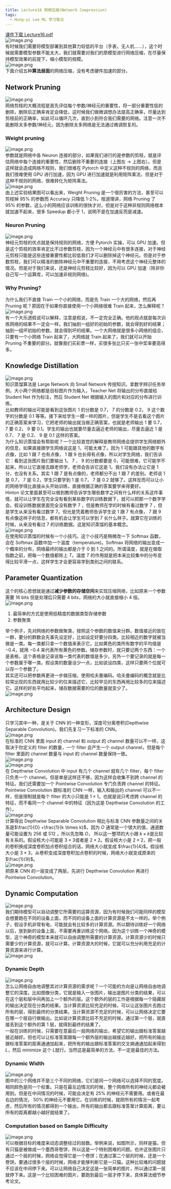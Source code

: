 ```yaml
---
title: Lecture16 网络压缩(Network Compression)
tags:
  - Hung-yi Lee ML 学习笔记
---
```


[课件下载 Lecture16.pdf](https://speech.ee.ntu.edu.tw/~hylee/ml/ml2021-course-data/tiny_v7.pdf)<br />![image.png](https://yeyi0003.oss-cn-hangzhou.aliyuncs.com/1722134277648-e0ed016e-042a-430d-8a29-74a697f5f5e9.png)<br />有时候我们需要将模型部署到其他算力较低的平台（手表，无人机......），这个时候就需要模型参数不能太大，我们就需要对我们的原模型进行网络压缩，在尽量保持模型效果的前提下，缩小模型的规模。<br />![image.png](https://yeyi0003.oss-cn-hangzhou.aliyuncs.com/1722134563122-a75545b3-bc04-4336-9fcc-7e43c1a9247e.png)<br />下面介绍五种**算法层面**的网络压缩，没有考虑硬件加速的部分。

## Network Pruning

![image.png](https://yeyi0003.oss-cn-hangzhou.aliyuncs.com/1722135208850-71dd1c54-603e-41a7-98e9-b5e74b5ab39e.png)<br />网络剪枝的大概流程是首先评估每个参数/神经元的重要性，将一部分重要性低的删除，删除后正确率肯定会降低，这时候我们做微调想办法提高正确率，尽量达到剪枝前的正确率，如此可以循环几次，直到小到符合我们需要的网络。注意一次不能删除太多参数/神经元，因为删除太多网络是无法通过微调恢复的。

### Weight pruning

![image.png](https://yeyi0003.oss-cn-hangzhou.aliyuncs.com/1722135508062-ef1a4a26-0b39-4fb0-a5a7-86eb0dea36b8.png)<br />参数就是网络中各 Neuron 连接的部分，如果我们进行的是参数的剪枝，就是评估网络中每个连接的重要性，然后删除不重要的连接（上图左 -> 上图右）。但是这样就会造成网络不规则，我们很难在 Pytorch 中定义这种不规则的网络，而且我们很难使用 GPU 进行加速，因为 GPU 进行加速就是利用矩阵乘法，但是对于这种不规则的网络，很难转化为矩阵乘法。<br />![image.png](https://yeyi0003.oss-cn-hangzhou.aliyuncs.com/1722136173920-0d37c956-4265-4479-be73-320aa9a0068a.png)<br />由上述实验结果图可以看出来，Weight Pruning 是一个很厉害的方法，甚至可以剪枝掉 95% 的参数而 Accuracy 只降低 1-2%。按道理讲，网络 Pruning 了 95% 的参数，这么小的网络应该训练的很快才对，但是对于这种非规则网络根本就加速不起来，很多 Speedup 都小于 1，说明不是在加速反而是减速。

### Neuron Pruning

![image.png](https://yeyi0003.oss-cn-hangzhou.aliyuncs.com/1722136763770-acf9e66c-c396-4ce8-bebf-0771c97f4e41.png)<br />神经元剪枝的优点就是保持规则的网络，方便 Pytorch 实操，可以 GPU 加速。但是这个剪枝的效率肯定比不过参数剪枝，因为一个神经元中有很多连接，对于神经元剪枝只能是这些连接重要性都比较低我们才可以删除掉这个神经元。但是对于参数剪枝，我们可以精准的删除神经元中不重要的连接，不用考虑这个神经元整体的情况。但是对于我们来说，还是神经元剪枝比较好，因为可以 GPU 加速（除非你自己写一个运算库，可以加速非规则网络)。

### Why Pruning?

为什么我们不直接 Train 一个小的网络，而是先 Train 一个大的网络，然后再 Pruning 呢？原因在于如果你直接使用一个小网络很难 Train 起来，怎么解释呢？<br />![image.png](https://yeyi0003.oss-cn-hangzhou.aliyuncs.com/1722138248219-24e1b42b-cf69-48cc-bdc3-197d6c22cb9c.png)<br />有一个大乐透假说可以解释，注意是假说，不一定完全正确。他的观点就是每次训练网络的结果不一定会一样。我们抽到一组好的初始的参数，就会得到好的结果；抽到一组坏初始的参数，就会得到坏的结果。一个大网络就是很多小网络的组合，只要有一个小网络 Train 起来了，大网络就 Train 起来了，我们就可以开始 Pruning 不重要的部分。就像我们买彩票一样，买很多张比只买一张中奖率要高得多。

## Knowledge Distillation

![image.png](https://yeyi0003.oss-cn-hangzhou.aliyuncs.com/1722138755059-b7f1aece-a1e9-4222-b107-15f3c50ff640.png)<br />知识蒸馏算法是 Large Network 向 Small Network 传授知识。拿数字辨识任务举例，大小两个网络都是目标图片作为输入，Teacher Net 将输出的分布直接给 Student Net 作为标注，然后 Student Net 根据输入的图片和对应的分布进行训练。<br />比如教师的输出可能是看到这张图片 1 的分数是 0.7， 7 的分数是 0.2， 9 这个数字的分数是 0.1 等等。接下来给学生一模一样的图片，但是学生不是去看这个图片的正确答案来学习，它把老师的输出就当做正确答案，也就是老师输出 1 要 0.7， 7 要 0.2， 9 要 0.1。学生的输出也就要尽量去逼近老师的输出，尽量去逼近 1 是 0.7、 7 是 0.2、 9 是 0.1 这样的答案。<br />为什么知识蒸馏会有帮助呢？一个比较直觉的解释是教师网络会提供学生网络额外的信息，如果直接跟学生网络说这是 1，可能太难了。因为 1 可能跟其他的数字有点像，比如 1 跟 7 也有点像， 1 跟 9 也长得有点像，所以对学生网络，我们告诉它：看到这张图片我们要输出 1。 7 、 9 的分数都要是 0，可能很难，它可能学不起来，所以让它直接去跟老师学，老师会告诉它这是 1。我们没有办法让它是 1 分，也没有关系。其实 1 跟 7 是有点像的，老师都分不出 1 跟 7 的差别。老师说 1 是 0.7， 7 是 0.2，学生只要学到 1 是 0.7， 7 是 0.2 就够了。这样反而可以让小的网络学得比直接从头开始训练，直接根据正确的答案要学来得要好。<br />Hinton 论文里面甚至可以做到教师告诉学生哪些数字之间有什么样的关系这件事情，就可以让学生在完全没有看到某些数字的训练数据下，就可以把那一个数字学会。假设训练数据里面完全没有数字 7 ，但是教师在学的时候有看过数字 7 ，但是学生从来没有看过数字 7。但光是凭着教师告诉学生说 1 跟 7 有点像， 7 跟 9 有点像这样子的信息，都有机会让学生可以学到 7 长什么样子。就算它在训练的时候，从来没有看过 7 的训练数据。这是知识蒸馏的基本概念。<br />![image.png](https://yeyi0003.oss-cn-hangzhou.aliyuncs.com/1722139307602-85b64327-80b3-446c-905b-1b42cfb788cb.png)<br />在使用知识蒸馏的时候有一个小技巧。这个小技巧是稍微改一下 Softmax 函数，会在 Softmax 函数中加一个温度（temperature)。Softmax 将网络的输出变成一个概率的分布，网络最终的输出都是介于 0 到 1 之间的。所谓温度，就是在做取指数之前，把每一个数值都除上 $T$。温度 $T$ 的作用就是把本来比较集中的分布变得比较平滑一点，这样学生才会更容易学到类别之间的联系。

## Parameter Quantization

这个的核心思想就是通过**减少参数的存储空间**来实现压缩网络，比如原来一个参数需要 16 bits 但是处理后只需要 4 bits，网络的大小就直接缩小 4 倍。<br />![image.png](https://yeyi0003.oss-cn-hangzhou.aliyuncs.com/1722139735050-de4ae825-e6a9-4ef5-8701-c943b2ba2529.png)

1. 最简单的方式是使用低精度的数据类型存储参数
2. 参数聚类

举个例子，先对网络的参数做聚类，按照这个参数的数值来分群。数值接近的放在一群，要分的群数会先事先设定好，比如设定好要分四类。比较相近的数字就被当做是一类。每一类都只拿一个数值来表示它。比如黄色的类所有数字的平均值是 −0.4，就用 −0.4 来代表所有黄色的参数。储存参数时，就只要记两个东西：一个是表格，这个表格是记录说每一类代表的数值是多少。另外一个要记录的就是每一个参数属于哪一类。假设类的数量设少一点，比如说设四类，这样只要两个位就可以存一个参数了。<br />其实还可以把参数再更进一步做压缩，使用哈夫曼编码。哈夫曼编码的概念就是比较常出现的东西就用比较少的位来描述它，比较罕见的东西再用比较多的位来描述它。这样的好处平均起来，储存数据需要的位的数量就变少了。<br />![image.png](https://yeyi0003.oss-cn-hangzhou.aliyuncs.com/1722150770299-f30b5d46-3e59-42b5-8b40-a6d43904a604.png)

## Architecture Design

只学习其中一种，是关于 CNN 的一种变形，深度可分离卷积(Depthwise Separable Convolution)。我们先复习一下标准的 CNN。<br />![image.png](https://yeyi0003.oss-cn-hangzhou.aliyuncs.com/1722152532184-2156d632-057f-4b94-a5a7-9ac7b41370db.png)<br />在标准的 CNN 里面 input 的 channel 和 output 的 channel 数量可以不一样，这取决于你定义的 filter 的数量，一个 filter 会产生一个 output channel，但是每个 filter 里面的 channel 数量与 input 的 channel 数量保持一致。<br />![image.png](https://yeyi0003.oss-cn-hangzhou.aliyuncs.com/1722152706166-0178d091-d44f-4380-86a0-f3ebac66baea.png)<br />![image.png](https://yeyi0003.oss-cn-hangzhou.aliyuncs.com/1722153392591-ae2d9587-4219-4bc4-a203-289e3c227a26.png)<br />在 Depthwise Convolution 中 input 有几个 channel 就有几个 filter，每个 filter 只负责一个 channel。但是单是这样还不够，因为这样会收集不到跨 channel 的特征。我们还需要加一个 Pointwise Convolution 专门负责跨 channel 的特征。<br />Pointwise Convolution 跟标准的 CNN 一样，输入和输出的 channel 可以不一样，但是限制就是每个 filter 的大小只能是 $1 \times 1$。也就是说只考虑跨 channel 的特征，而不看同一个 channel 中的特征（因为这是 Depthwise Convolution 的工作）。<br />![image.png](https://yeyi0003.oss-cn-hangzhou.aliyuncs.com/1722153549487-d5832712-6518-4c84-a664-40e53839199a.png)<br />计算得出 Depthwise Separable Convolution 相比与标准 CNN 参数量之间的关系是$\frac{1}{O} +\frac{1}{k \times k}$，因为 $O$ 通常是一个很大的值，通道数量可能设置为 256 或 512 ，所以先忽略 $O$， 所以这一整项的大小跟 $k \times k$是比较有关系的。假设核大小可能是 $3 \times 3$或者是 $2 \times 2$。假设核大小是 $2 \times 2$，把一般的卷积换成深度卷积加点卷积组合的话，网络大小就变成 $\frac{1}{4}$。假设核大小是 $3 \times 3$，从卷积变成深度卷积加点卷积的时候，网络大小就变成原来的 $\frac{1}{9}$。<br />![image.png](https://yeyi0003.oss-cn-hangzhou.aliyuncs.com/1722154500018-b5d64b3c-df99-43be-a1d6-fc839d16f8cc.png)<br />把原来 CNN 的一层变成了两层，先进行 Depthwise Convolution 再进行 Pointwise Convolution。

## Dynamic Computation

![image.png](https://yeyi0003.oss-cn-hangzhou.aliyuncs.com/1722154979389-4d5b0db3-3180-43fd-a809-c29e1e4817d5.png) <br />我们期待模型可以自动调整它所需要的运算资源，因为有时候我们可能同样的模型会想要跑在不同的设备上面，而不同的设备上面的计算资源是不太一样的。举个例子，假设手机非常有电，可能就会有比较多的计算资源。所以期待训练好一个网络以后，放到新的设备上面，不需要再重训练这个网络。因为这个训练一个神奇的模型，这个神奇的模型本来就可以自由调整所需要的计算资源。计算资源少的时候只需要少的计算资源，就可以计算。计算资源大的时候，它就可以充分利用充足的计算资源来进行计算。<br />![image.png](https://yeyi0003.oss-cn-hangzhou.aliyuncs.com/1722155134268-4232f960-9d51-4dea-94de-11bf2b9e9b36.png)

### Dynamic Depth

![image.png](https://yeyi0003.oss-cn-hangzhou.aliyuncs.com/1722155178573-e1ef5ee9-ee3c-4fbe-ae46-d3a17e642822.png)<br />怎么让网络自由地调整其对计算资源的需求呢？一个可能的方向是让网络自由地调整它的深度。比如图像分类，它就是输入一张图片，输出是图片分类的结果，可以在这个层和层中间再加上一个额外的层。这个额外的层的工作是根据每一个隐藏层的输出决定现在分类的结果。当计算资源比较充足的时候，可以让这张图片去跑过所有的层，得到最终的分类结果。当计算资源不充足的时候，可以让网络决定它要在哪一个层自行做输出。比如说计算资源比较不充足的时候，通过第一个层，就直接丢到这个额外的第 1 层，就得到最终的结果了。<br />一般在训练的时候，只需要在意最后一层网络的输出，希望它的输出跟标准答案越接近越好。但也可以让标准答案跟每一个额外层的输出越接近越好。把所有的输出跟标准答案的距离通通加起来，把所有的输出跟标准答案的交叉熵通通加起来得到 $L$，然后 minimize 这个 $L$就行。当然这是最简单的方法，不一定是最佳的方法。

### Dynamic Width

![image.png](https://yeyi0003.oss-cn-hangzhou.aliyuncs.com/1722157284039-043f1dac-324c-4510-874f-ae8e8f13312c.png)<br />图中的三个网络并不是三个不同的网络，它们是同一个网络可以选择不同的宽度。相同颜色是同一个权重。只是在最左边情况的时候，整个网络所有的神经元都会被用到。但是在中间情况的时候，可能会决定有 25% 的神经元不需要用。或者在最右边的情况， 50% 的神经元不要用它。在训练的时候，就把所有的情况一起考虑，然后所有的情况都得到一个输出，所有的输出都去跟标准答案计算距离，要让所有的距离都越小越好就结束了。

### Computation based on Sample Difficulty

![image.png](https://yeyi0003.oss-cn-hangzhou.aliyuncs.com/1722157423240-24aee8d9-c657-47e0-a533-58b491f6f73b.png)<br />可以根据目标的难度来动态调整经过的层数。举例来说，如图所示，同样是猫，但有只猫是被做成一个墨西哥卷饼，所以这是一个特别困难的问题。也许这张图片只通过一个层的时候，网络会觉得它是一个卷饼；在通过第二个层的时候，还是一个卷饼。要通过很多个层的时候，网络才能够判断它是一只猫。这种比较难的问题就不应该在中间停下来。可以让网络自己决定这是一张简单的图片，所以通过第一层就停下来。这是一个比较困难的图片，要跑到最后一层才停下来，具体算法细节参考论文。
